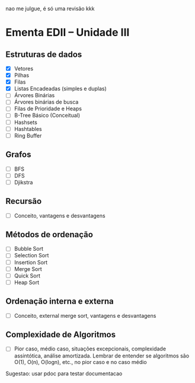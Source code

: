 nao me julgue, é só uma revisão kkk

# Ementa EDII – Unidade III

## Estruturas de dados

- [X] Vetores
- [X] Pilhas
- [X] Filas
- [X] Listas Encadeadas (simples e duplas)
- [ ] Árvores Binárias
- [ ] Árvores binárias de busca
- [ ] Filas de Prioridade e Heaps
- [ ] B-Tree Básico (Conceitual)
- [ ] Hashsets
- [ ] Hashtables
- [ ] Ring Buffer

## Grafos
- [ ] BFS
- [ ] DFS
- [ ] Djikstra

## Recursão

- [ ] Conceito, vantagens e desvantagens

## Métodos de ordenação

- [ ] Bubble Sort
- [ ] Selection Sort
- [ ] Insertion Sort
- [ ] Merge Sort
- [ ] Quick Sort
- [ ] Heap Sort

## Ordenação interna e externa

- [ ] Conceito, external merge sort, vantagens e desvantagens

## Complexidade de Algoritmos

- [ ] Pior caso, médio caso, situações excepcionais, complexidade assintótica, análise
amortizada. Lembrar de entender se algoritmos são O(1), O(n), O(logn), etc., no pior caso
e no caso médio

Sugestao: usar pdoc para testar documentacao
